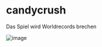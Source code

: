 # candycrush
Das Spiel wird Worldrecords brechen



   ![image](https://user-images.githubusercontent.com/116159892/197177911-59935c7c-4380-4df8-9f75-4fb0e562e514.png)
